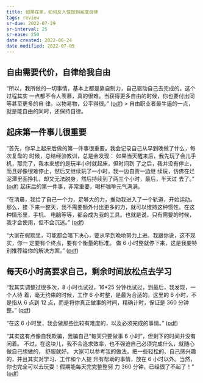 ```yaml
---
title: 如果在家，如何反人性做到高度自律
tags: review
sr-due: 2022-07-29
sr-interval: 25
sr-ease: 250
date created: 2022-06-24
date modified: 2022-07-05
---
```


## 自由需要代价，自律给我自由

“所以，我所做的一切事情，基本上都是靠自制力，自己驱动自己去完成的。这个过程其实 一点都不令人羡慕，真的很难。当获得更多自由的时候，你也要付出同等甚至更多的自 律。以物易物，公平得很。” ([pdf](zotero://open-pdf/library/items/8BLUSI4R?page=2&annotation=EZ9L4ZNW)) \> 自由职业者最牛逼的一点，就是能自由的同时，还保持自律。

## 起床第一件事儿很重要

“首先，你早上起来后做的第一件事很重要。我会记录自己从早到晚做了什么，每次复盘的 时候，总结经验教训，总是会发现： 如果当天醒来后，我先玩了会儿手机，那完了，我本来想的是玩半小时就起床，但时间到 了之后，我并没有停止，而且好像很难停止，然后又继续玩了一小时，我一边自责一边继 续玩，仿佛在烂泥潭里面挣扎，却又无法脱身，然后持续到了两三个小时，最后，半天过 去了。” ([pdf](zotero://open-pdf/library/items/8BLUSI4R?page=2&annotation=BAP4WGK9)) 起床后的第一件事，非常重要，喝杯咖啡元气满满。

“在清晨，我给了自己一个力，足够大的力，推动我进入了一个轨道，开始运动。那么，接 下来一整天，我不需要额外付出更多的力，就可以维持这种惯性。在这种情形里，手机、 电脑等等，都会成为我的工具。也就是说，只有需要的时候，我才会使用，但不会沉迷。” ([pdf](zotero://open-pdf/library/items/8BLUSI4R?page=2&annotation=3TI3R4ET))

“大家在假期里，可能都会暗下决心，要从早到晚地努力上进。我跟你说，这不现实，你一 定要有个终点，要有个衡量的标准。 做 6 小时整就停下来，这是我要特别推荐给你的解决方案。” ([pdf](zotero://open-pdf/library/items/8BLUSI4R?page=3&annotation=VSDJWPB2))

## 每天6小时高要求自己，剩余时间放松点去学习

“我其实调整过很多次，8 小时也试过，16\*25 分钟也试过，到最后，我发现，一个人待 着，毫无约束的时候，工作 6 小时整，是最为合适的。这里的 6 小时，不是指从 6 点到 12 点，而是将你真正做事的时间，精确计时，保证是 360 分钟整。” ([pdf](zotero://open-pdf/library/items/8BLUSI4R?page=4&annotation=L2DJKIRV))

“在这 6 小时里，我会做那些比较有难度的，以及必须完成的事情。” ([pdf](zotero://open-pdf/library/items/8BLUSI4R?page=4&annotation=NJNQ9G2S))

“其实这有点像自我欺骗，我骗自己“每天只要做事 6 小时”，但剩下的时间并没有闲着。 不过，在这块儿，我不会追求效率，也不强迫自己必须完成什么，就随心做自己想做的， 舒服就好。 大家可以参考我的做法，把一些轻松的、自己感兴趣的，并且其实对学习、工作和个人提 升有帮助的事情，放在 6 小时以外。当然，你也完全可以去玩耍！假期能每天完完整整努 力 360 分钟，已经很了不起了！” ([pdf](zotero://open-pdf/library/items/8BLUSI4R?page=5&annotation=GDKEY26Q))
